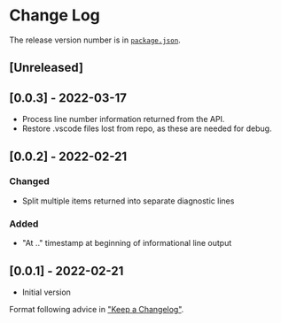 # Change Log

The release version number is in [`package.json`](package.json).

## [Unreleased]

## [0.0.3] - 2022-03-17
- Process line number information returned from the API.
- Restore .vscode files lost from repo, as these are needed for debug.

## [0.0.2] - 2022-02-21
### Changed
- Split multiple items returned into separate diagnostic lines
### Added
- "At .." timestamp at beginning of informational line output

## [0.0.1] - 2022-02-21
- Initial version

Format following advice in ["Keep a Changelog"](http://keepachangelog.com/).